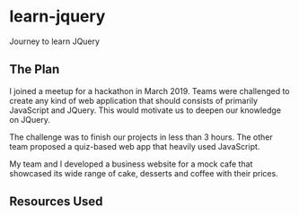 # learn-jquery
Journey to learn JQuery

## The Plan
I joined a meetup for a hackathon in March 2019. Teams were challenged to create any kind of web application that should consists of primarily JavaScript and JQuery. This would motivate us to deepen our knowledge on JQuery.

The challenge was to finish our projects in less than 3 hours. The other team proposed a quiz-based web app that heavily used JavaScript.

My team and I developed a business website for a mock cafe that showcased its wide range of cake, desserts and coffee with their prices.


## Resources Used
